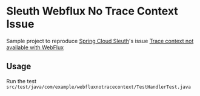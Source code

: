 # Sleuth Webflux No Trace Context Issue

Sample project to reproduce [Spring Cloud Sleuth](https://github.com/spring-cloud/spring-cloud-sleuth)'s issue [Trace context not available with WebFlux](https://github.com/spring-cloud/spring-cloud-sleuth/issues/1143)

## Usage

Run the test `src/test/java/com/example/webfluxnotracecontext/TestHandlerTest.java`
